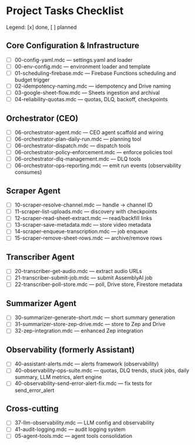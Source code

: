 # Project Tasks Checklist

Legend: [x] done, [ ] planned

## Core Configuration & Infrastructure

- [ ] 00-config-yaml.mdc — settings.yaml and loader
- [ ] 00-env-config.mdc — environment loader and template
- [ ] 01-scheduling-firebase.mdc — Firebase Functions scheduling and budget trigger
- [ ] 02-idempotency-naming.mdc — idempotency and Drive naming
- [ ] 03-google-sheet-flow.mdc — Sheets ingestion and archival
- [ ] 04-reliability-quotas.mdc — quotas, DLQ, backoff, checkpoints

## Orchestrator (CEO)

- [ ] 06-orchestrator-agent.mdc — CEO agent scaffold and wiring
- [ ] 06-orchestrator-plan-daily-run.mdc — planning tool
- [ ] 06-orchestrator-dispatch.mdc — dispatch tools
- [ ] 06-orchestrator-policy-enforcement.mdc — enforce policies tool
- [ ] 06-orchestrator-dlq-management.mdc — DLQ tools
- [ ] 06-orchestrator-ops-reporting.mdc — emit run events (observability consumes)

## Scraper Agent

- [ ] 10-scraper-resolve-channel.mdc — handle → channel ID
- [ ] 11-scraper-list-uploads.mdc — discovery with checkpoints
- [ ] 12-scraper-read-sheet-extract.mdc — read/backfill links
- [ ] 13-scraper-save-metadata.mdc — store video metadata
- [ ] 14-scraper-enqueue-transcription.mdc — job enqueue
- [ ] 15-scraper-remove-sheet-rows.mdc — archive/remove rows

## Transcriber Agent

- [ ] 20-transcriber-get-audio.mdc — extract audio URLs
- [ ] 21-transcriber-submit-job.mdc — submit AssemblyAI job
- [ ] 22-transcriber-poll-store.mdc — poll, Drive store, Firestore metadata

## Summarizer Agent

- [ ] 30-summarizer-generate-short.mdc — short summary generation
- [ ] 31-summarizer-store-zep-drive.mdc — store to Zep and Drive
- [ ] 32-zep-integration.mdc — enhanced Zep integration

## Observability (formerly Assistant)

- [ ] 40-assistant-alerts.mdc — alerts framework (observability)
- [ ] 40-observability-ops-suite.mdc — quotas, DLQ trends, stuck jobs, daily summary, LLM metrics, alert engine
- [ ] 40-observability-send-error-alert-fix.mdc — fix tests for send_error_alert

## Cross-cutting

- [ ] 37-llm-observability.mdc — LLM config and observability
- [ ] 41-audit-logging.mdc — audit logging system
- [ ] 05-agent-tools.mdc — agent tools consolidation
